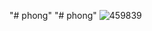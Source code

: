 "# phong" 
"# phong" 
![459839](https://user-images.githubusercontent.com/77038625/104094283-7aa99800-52c2-11eb-93a7-109c3881f463.jpg)
